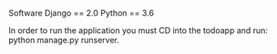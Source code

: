 Software
Django == 2.0
Python == 3.6

In order to run the application you must CD into the todoapp and run: python manage.py runserver.

